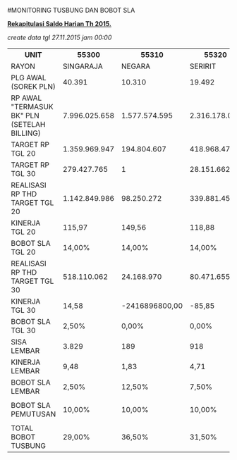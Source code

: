 #MONITORING TUSBUNG DAN BOBOT SLA

**[Rekapitulasi Saldo Harian Th 2015.](https://github.com/suriawan/Area-Bali-Utara/blob/master/SaldoHarian-2015.markdown)**

_create data tgl 27.11.2015 jam 00:00_

<table><tbody><tr><th>UNIT</th><th>55300</th><th>55310</th><th>55320</th><th>55330</th><th>55340</th><th>5503</th></tr><tr><td>RAYON</td><td>SINGARAJA</td><td>NEGARA</td><td>SERIRIT</td><td>NEGARA</td><td>GILIMANUK</td><td>AREA BARA</td></tr><tr><td>PLG AWAL (SOREK PLN)</td><td> 40.391 </td><td> 10.310 </td><td> 19.492 </td><td> 26.775 </td><td> 12.595 </td><td> 109.413 </td></tr><tr><td>RP AWAL "TERMASUK BK" PLN (SETELAH BILLING)</td><td> 7.996.025.658 </td><td> 1.577.574.595 </td><td> 2.316.178.092 </td><td> 5.166.206.541 </td><td> 4.670.189.563 </td><td> 11.889.778.345 </td></tr><tr><td>TARGET RP TGL 20</td><td> 1.359.969.947 </td><td> 194.804.607 </td><td> 418.968.473 </td><td> 619.179.962 </td><td> 593.747.963 </td><td> 3.186.670.952 </td></tr><tr><td>TARGET RP TGL 30</td><td> 279.427.765 </td><td> 1 </td><td> 28.151.662 </td><td> 56.407.230 </td><td> 138.871.963 </td><td> 502.858.621 </td></tr><tr><td>REALISASI RP THD TARGET TGL 20</td><td> 1.142.849.986 </td><td> 98.250.272 </td><td> 339.881.458 </td><td> 472.096.521 </td><td> 629.629.372 </td><td> 2.682.707.609 </td></tr><tr><td>KINERJA TGL 20</td><td>115,97</td><td>149,56</td><td>118,88</td><td>123,75</td><td>93,96</td><td>115,81</td></tr><tr><td>BOBOT SLA TGL 20</td><td>14,00%</td><td>14,00%</td><td>14,00%</td><td>14,00%</td><td>12,50%</td><td>14,00%</td></tr><tr><td>REALISASI RP THD TARGET TGL 30</td><td> 518.110.062 </td><td> 24.168.970 </td><td> 80.471.655 </td><td> 118.515.034 </td><td> 349.290.262 </td><td> 1.090.555.983 </td></tr><tr><td>KINERJA TGL 30</td><td>14,58</td><td>-2416896800,00</td><td>-85,85</td><td>-10,11</td><td>-51,52</td><td>-16,87</td></tr><tr><td>BOBOT SLA TGL 30</td><td>2,50%</td><td>0,00%</td><td>0,00%</td><td>0,00%</td><td>0,00%</td><td>0,00%</td></tr><tr><td>SISA LEMBAR</td><td> 3.829 </td><td> 189 </td><td> 918 </td><td> 1.054 </td><td> 1.048 </td><td> 7.038 </td></tr><tr><td>KINERJA LEMBAR</td><td>9,48</td><td>1,83</td><td>4,71</td><td>3,94</td><td>8,32</td><td>6,43</td></tr><tr><td>BOBOT SLA LEMBAR</td><td>2,50%</td><td>12,50%</td><td>7,50%</td><td>10,00%</td><td>2,50%</td><td>2,50%</td></tr><tr><td> </td><td> </td><td> </td><td> </td><td> </td><td> </td><td> </td></tr><tr><td>BOBOT SLA PEMUTUSAN</td><td>10,00%</td><td>10,00%</td><td>10,00%</td><td>10,00%</td><td>10,00%</td><td>10,00%</td></tr><tr><td> </td><td> </td><td> </td><td> </td><td> </td><td> </td><td> </td></tr><tr><td>TOTAL BOBOT TUSBUNG</td><td>29,00%</td><td>36,50%</td><td>31,50%</td><td>34,00%</td><td>25,00%</td><td>26,50%</td></tr></tbody></table>
